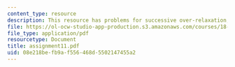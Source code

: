 ```yaml
---
content_type: resource
description: This resource has problems for successive over-relaxation, and extrapolation.
file: https://ol-ocw-studio-app-production.s3.amazonaws.com/courses/18-330-introduction-to-numerical-analysis-spring-2004/08e218befb9af556468d5502147455a2_assignment11.pdf
file_type: application/pdf
resourcetype: Document
title: assignment11.pdf
uid: 08e218be-fb9a-f556-468d-5502147455a2
---
```

